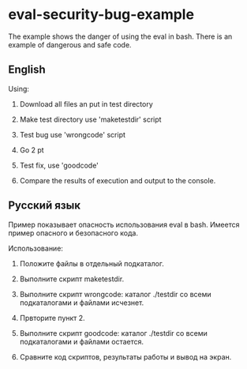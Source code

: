 # eval-security-bug-example
The example shows the danger of using the eval in bash. There is an example of dangerous and safe code.

## English

Using:

1. Download all files an put in test directory

2. Make test directory use 'maketestdir' script

3. Test bug use 'wrongcode' script

4. Go 2 pt

5. Test fix, use 'goodcode'

6. Compare the results of execution and output to the console.


## Русский язык

Пример показывает опасность использования eval в bash. Имеется пример опасного и безопасного кода.

Использование:

1. Положите файлы в отдельный подкаталог.

2. Выполните скрипт maketestdir.

3. Выполните скрипт wrongcode: каталог ./testdir со всеми подкаталогами и файлами исчезнет.

4. Првторите пункт 2.

5. Выполните скрипт goodcode: каталог ./testdir со всеми подкаталогами и файлами остается.

6. Сравните код скриптов, результаты работы и вывод на экран.
